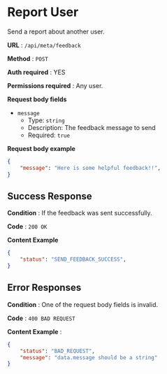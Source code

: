 # Report User

Send a report about another user.

**URL** : `/api/meta/feedback`

**Method** : `POST`

**Auth required** : YES

**Permissions required** : Any user.

**Request body fields**

* `message`
  * Type: `string`
  * Description: The feedback message to send
  * Required: `true`

**Request body example**

```json
{
	"message": "Here is some helpful feedback!!",
}
```

## Success Response

**Condition** : If the feedback was sent successfully.

**Code** : `200 OK`

**Content Example**

```json
{
    "status": "SEND_FEEDBACK_SUCCESS",
}
```

## Error Responses

**Condition** : One of the request body fields is invalid.

**Code** : `400 BAD REQUEST`

**Content Example** :
```json
{
    "status": "BAD_REQUEST",
    "message": "data.message should be a string"
}
```
